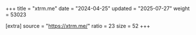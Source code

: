 +++
title = "xtrm.me"
date = "2024-04-25"
updated = "2025-07-27"
weight = 53023

[extra]
source = "https://xtrm.me/"
ratio = 23
size = 52
+++
